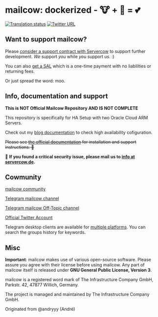 # mailcow: dockerized - 🐮 + 🐋 = 💕

[![Translation status](https://translate.mailcow.email/widgets/mailcow-dockerized/-/translation/svg-badge.svg)](https://translate.mailcow.email/engage/mailcow-dockerized/)
[![Twitter URL](https://img.shields.io/twitter/url/https/twitter.com/mailcow_email.svg?style=social&label=Follow%20%40mailcow_email)](https://twitter.com/mailcow_email)

## Want to support mailcow?

Please [consider a support contract with Servercow](https://www.servercow.de/mailcow?lang=en#support) to support further development. _We_ support _you_ while _you_ support _us_. :)

You can also [get a SAL](https://www.servercow.de/mailcow?lang=en#sal) which is a one-time payment with no liabilities or returning fees.

Or just spread the word: moo.

## Info, documentation and support

**This is NOT Official Mailcow Repository AND IS NOT COMPLETE**

This repository is specifically for HA Setup with two Oracle Cloud ARM Servers. 

Check out my [blog documentation](https://blog.justi.es) to check high availability cofiguration.

~~Please see [the official documentation](https://mailcow.github.io/mailcow-dockerized-docs/) for installation and support instructions. 🐄~~

🐛 **If you found a critical security issue, please mail us to [info at servercow.de](mailto:info@servercow.de).**

## Cowmunity

[mailcow community](https://community.mailcow.email)

[Telegram mailcow channel](https://telegram.me/mailcow)

[Telegram mailcow Off-Topic channel](https://t.me/mailcowOfftopic)

[Official Twitter Account](https://twitter.com/mailcow_email)

Telegram desktop clients are available for [multiple platforms](https://desktop.telegram.org). You can search the groups history for keywords.

## Misc

**Important**: mailcow makes use of various open-source software. Please assure you agree with their license before using mailcow.
Any part of mailcow itself is released under **GNU General Public License, Version 3**.

mailcow is a registered word mark of The Infrastructure Company GmbH, Parkstr. 42, 47877 Willich, Germany.

The project is managed and maintained by The Infrastructure Company GmbH.

Originated from @andryyy (André)